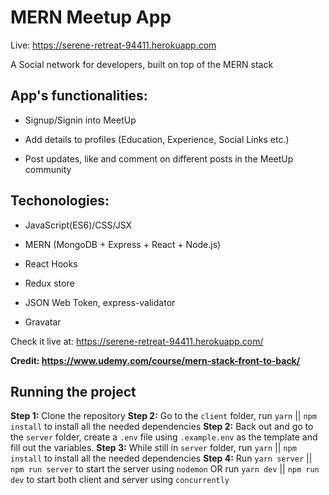 ﻿# MERN Meetup App

Live: https://serene-retreat-94411.herokuapp.com

A Social network for developers, built on top of the MERN stack

## App's functionalities:

- Signup/Signin into MeetUp

- Add details to profiles (Education, Experience, Social Links etc.)

- Post updates, like and comment on different posts in the MeetUp community

## Techonologies:

- JavaScript(ES6)/CSS/JSX

- MERN (MongoDB + Express + React + Node.js)

- React Hooks

- Redux store

- JSON Web Token, express-validator

- Gravatar

Check it live at: https://serene-retreat-94411.herokuapp.com/

**Credit: https://www.udemy.com/course/mern-stack-front-to-back/**

## Running the project

**Step 1:** Clone the repository
**Step 2:** Go to the `client` folder, run `yarn` || `npm install` to install all the needed dependencies
**Step 2:** Back out and go to the `server` folder, create a `.env` file using `.example.env` as the template and fill out the variables.
**Step 3:** While still in `server` folder, run `yarn` || `npm install` to install all the needed dependencies
**Step 4:** Run `yarn server` || `npm run server` to start the server using `nodemon` OR run `yarn dev` || `npm run dev` to start both client and server using `concurrently`
